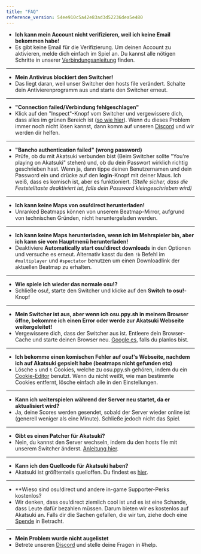 ```yaml
---
title: "FAQ"
reference_version: 54ee910c5a42e83ad3d52236dea5e480
---
```


- **Ich kann mein Account nicht verifizieren, weil ich keine Email bekommen habe!**
- Es gibt keine Email für die Verifizierung. Um deinen Account zu aktivieren, melde dich einfach im Spiel an. Du kannst alle nötigen Schritte in unserer [Verbindungsanleitung](/doc/connection_guide) finden.

-----------------------

- **Mein Antivirus blockiert den Switcher!**
- Das liegt daran, weil unser Switcher den hosts file verändert. Schalte dein Antivierenprogramm aus und starte den Switcher erneut.

-----------------------

- **"Connection failed/Verbindung fehlgeschlagen"**
- Klick auf den "Inspect"-Knopf vom Switcher und vergewissere dich, dass alles im grünen Bereich ist ([so wie hier](https://i.ibb.co/68TL6zT/Settings-Form.png)). Wenn du dieses Problem immer noch nicht lösen kannst, dann komm auf unseren [Discord](https://discord.gg/akatsuki) und wir werden dir helfen.

-----------------------

- **"Bancho authentication failed" (wrong password)** 
- Prüfe, ob du mit Akatsuki verbunden bist (Beim Switcher sollte "You're playing on Akatsuki" stehen) und, ob du dein Passwort wirklich richtig geschrieben hast. Wenn ja, dann tippe deinen Benutzernamen und dein Password ein und drücke auf den **login**-Knopf mit deiner Maus. Ich weiß, dass es komisch ist, aber es funktioniert. *(Stelle sicher, dass die Feststelltaste deaktiviert ist, falls dein Password kleingeschrieben wird)*

-----------------------

- **Ich kann keine Maps von osu!direct herunterladen!**
- Unranked Beatmaps können von unserem Beatmap-Mirror, aufgrund von technischen Gründen, nicht heruntergeladen werden.

-----------------------

- **Ich kann keine Maps herunterladen, wenn ich im Mehrspieler bin, aber ich kann sie vom Hauptmenü herunterladen!**
- Deaktiviere **Automatically start osu!direct downloads** in den Optionen und versuche es erneut. Alternativ kasst du den `!b` Befehl im `#multiplayer` und `#spectator` benutzen um einen Downloadlink der aktuellen Beatmap zu erhalten.

-----------------------

- **Wie spiele ich wieder das normale osu!?**
- Schließe osu!, starte den Switcher und klicke auf den **Switch to osu!**-Knopf

-----------------------

- **Mein Switcher ist aus, aber wenn ich osu.ppy.sh in meinem Browser öffne, bekomme ich einen Error oder werde zur Akatsuki Webseite weitergeleitet!**
- Vergewissere dich, dass der Switcher aus ist. Entleere dein Browser-Cache und starte deinen Browser neu. [Google es](http://lmgtfy.com/?q=How+to+empty+browser+cache), falls du planlos bist.

-----------------------

- **Ich bekomme einen komischen Fehler auf osu!'s Webseite, nachdem ich auf Akatsuki gepsielt habe (beatmaps nicht gefunden etc)**
- Lösche `s` und `t` Cookies, welche zu osu.ppy.sh gehören, indem du ein [Cookie-Editor](https://chrome.google.com/webstore/detail/editthiscookie/fngmhnnpilhplaeedifhccceomclgfbg) benutzt. Wenn du nicht weißt, wie man bestimmte Cookies entfernt, lösche einfach alle in den Einstellungen.

-----------------------

- **Kann ich weiterspielen während der Server neu startet, da er aktualisiert wird?**
- Ja, deine Scores werden gesendet, sobald der Server wieder online ist (generell weniger als eine Minute). Schließe jedoch nicht das Spiel.

-----------------------

- **Gibt es einen Patcher für Akatsuki?**
- Nein, du kannst den Server wechseln, indem du den hosts file mit unserem Switcher änderst. [Anleitung hier](https://akatsuki.gg/doc/1).

-----------------------

- **Kann ich den Quellcode für Akatsuki haben?**
- Akatsuki ist größtenteils quelloffen. Du findest es [hier](https://github.com/osuAkatsuki/).

-----------------------

- **Wieso sind osu!direct und andere in-game Supporter-Perks kostenlos?
- Wir denken, dass osu!direct ziemlich cool ist und es ist eine Schande, dass Leute dafür bezahlen müssen. Darum bieten wir es kostenlos auf Akatsuki an. Falls dir die Sachen gefallen, die wir tun, ziehe doch eine [Spende](/donate) in Betracht.

-----------------------

- **Mein Problem wurde nicht augelistet**
- Betrete unseren [Discord](https://discord.gg/akatsuki) und stelle deine Fragen in #help.
